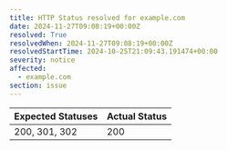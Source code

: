 ```yaml
---
title: HTTP Status resolved for example.com
date: 2024-11-27T09:08:19+00:00Z
resolved: True
resolvedWhen: 2024-11-27T09:08:19+00:00Z
resolvedStartTime: 2024-10-25T21:09:43.191474+00:00
severity: notice
affected:
  - example.com
section: issue
---
```


| Expected Statuses | Actual Status  |
|-------------------|----------------|
| 200, 301, 302 | 200 |
